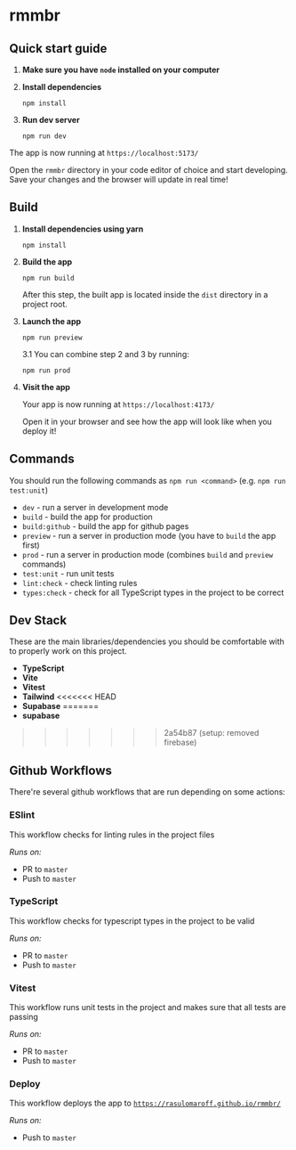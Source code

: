 # rmmbr

## Quick start guide

1. **Make sure you have `node` installed on your computer**

2. **Install dependencies**

    ```shell
    npm install
    ```

3. **Run dev server**

    ```shell
    npm run dev
    ```

The app is now running at `https://localhost:5173/`

Open the `rmmbr` directory in your code editor of choice and start developing. Save your changes and the browser will update in real time!

## Build

1.  **Install dependencies using yarn**

    ```shell
    npm install
    ```

2.  **Build the app**

    ```shell
    npm run build
    ```

    After this step, the built app is located inside the `dist` directory in a project root.

3.  **Launch the app**

    ```shell
    npm run preview
    ```

    3.1 You can combine step 2 and 3 by running:

    ```shell
    npm run prod
    ```

4.  **Visit the app**

    Your app is now running at `https://localhost:4173/`

    Open it in your browser and see how the app will look like when you deploy it!

## Commands

You should run the following commands as `npm run <command>` (e.g. `npm run test:unit`)

-   `dev` - run a server in development mode
-   `build` - build the app for production
-   `build:github` - build the app for github pages
-   `preview` - run a server in production mode (you have to `build` the app first)
-   `prod` - run a server in production mode (combines `build` and `preview` commands)
-   `test:unit` - run unit tests
-   `lint:check` - check linting rules
-   `types:check` - check for all TypeScript types in the project to be correct

## Dev Stack

These are the main libraries/dependencies you should be comfortable with to properly work on this project.

-   **TypeScript**
-   **Vite**
-   **Vitest**
-   **Tailwind**
<<<<<<< HEAD
-   **Supabase**
=======
-   **supabase**
>>>>>>> 2a54b87 (setup: removed firebase)

## Github Workflows

There're several github workflows that are run depending on some actions:

### ESlint

This workflow checks for linting rules in the project files

_Runs on:_

-   PR to `master`
-   Push to `master`

### TypeScript

This workflow checks for typescript types in the project to be valid

_Runs on:_

-   PR to `master`
-   Push to `master`

### Vitest

This workflow runs unit tests in the project and makes sure that all tests are passing

_Runs on:_

-   PR to `master`
-   Push to `master`

### Deploy

This workflow deploys the app to [`https://rasulomaroff.github.io/rmmbr/`](https://rasulomaroff.github.io/rmmbr/)

_Runs on:_

-   Push to `master`
